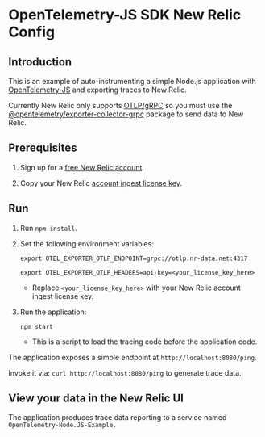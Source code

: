 # OpenTelemetry-JS SDK New Relic Config

## Introduction

This is an example of auto-instrumenting a simple Node.js application with [OpenTelemetry-JS](https://github.com/open-telemetry/opentelemetry-js#instantiate-tracing) and exporting traces to New Relic.

Currently New Relic only supports [OTLP/gRPC](https://github.com/open-telemetry/opentelemetry-specification/blob/main/specification/protocol/otlp.md#otlpgrpc) so you must use the [@opentelemetry/exporter-collector-grpc](https://www.npmjs.com/package/@opentelemetry/exporter-collector-grpc) package to send data to New Relic.

## Prerequisites

1. Sign up for a [free New Relic account](https://newrelic.com/signup).

2. Copy your New Relic [account ingest license key](https://one.newrelic.com/launcher/api-keys-ui.launcher).

## Run

1. Run `npm install`.

2. Set the following environment variables:

   ```shell
   export OTEL_EXPORTER_OTLP_ENDPOINT=grpc://otlp.nr-data.net:4317

   export OTEL_EXPORTER_OTLP_HEADERS=api-key=<your_license_key_here>
   ```
   - Replace `<your_license_key_here>` with your New Relic account ingest license key.

3. Run the application:

   ```shell
   npm start
   ```

   - This is a script to load the tracing code before the application code.

The application exposes a simple endpoint at `http://localhost:8080/ping`.

Invoke it via: `curl http://localhost:8080/ping` to generate trace data.

## View your data in the New Relic UI

The application produces trace data reporting to a service named `OpenTelemetry-Node.JS-Example.`
